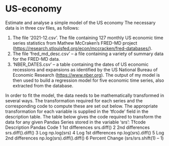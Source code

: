 # US-economy
Estimate and analyse a simple model of the US economy
The necessary data is in three csv files, as follows:
1. The file ‘2021-12.csv’. The file containing 127 monthly US economic time series
statistics from Mathew McCraken’s FRED-MD project
(https://research.stlouisfed.org/econ/mccracken/fred-databases/).
2. The file ‘fred_md_desc.csv’ – a file containing a variety of summary data for the
FRED-MD data.
3. ‘NBER_DATES.csv’ – a table containing the dates of US economic recessions
and expansions as identified by the US National Bureau of Economic Research
(https://www.nber.org).
The output of my model is then used to build a regression model for five economic time
series, also extracted from the database.


In order to fit the model, the data needs to be mathematically transformed in
several ways. The transformation required for each series and the corresponding
code to compute these are set out below. The appropriate transformation for each
variable is supplied in the ‘tfcode’ field in the description table. The table below
gives the code required to transform the data for any given Pandas Series stored in
the variable ‘srs’:
Tfcode Description          Pandas Code
1      1st differences      srs.diff()
2      2nd differences      srs.diff().diff()
3      Log np.log(srs)
4      Log 1st differences  np.log(srs).diff()
5      Log 2nd differences  np.log(srs).diff().diff()
6      Percent Change       (srs/srs.shift(1) – 1)
